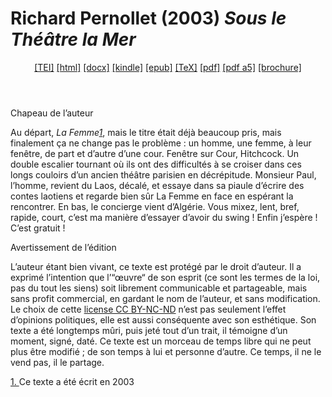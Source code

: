 # Richard Pernollet (2003)  <em>Sous le Théâtre la Mer</em> 

<header> <a target="_blank" title="Source XML/TEI" class="mime48 tei" href="https://hurlus.github.io/tei/pernollet2003_sous-theatre-mer.xml">[TEI]</a>  <a target="_blank" title="HTML une page" class="mime48 html" href="https://hurlus.github.io/pernollet2003_sous-theatre-mer/pernollet2003_sous-theatre-mer.html">[html]</a>  <a target="_blank" title="Bureautique (LibreOffice, MS.Word)" class="mime48 docx" href="https://hurlus.github.io/pernollet2003_sous-theatre-mer/pernollet2003_sous-theatre-mer.docx">[docx]</a>  <a target="_blank" title="Amazon.kindle" class="mime48 mobi" href="https://hurlus.github.io/pernollet2003_sous-theatre-mer/pernollet2003_sous-theatre-mer.mobi">[kindle]</a>  <a target="_blank" title="EPUB, pour liseuses et téléphones" class="mime48 epub" href="https://hurlus.github.io/pernollet2003_sous-theatre-mer/pernollet2003_sous-theatre-mer.epub">[epub]</a>  <a target="_blank" title="LaTeX" class="mime48 tex" href="https://hurlus.github.io/pernollet2003_sous-theatre-mer/pernollet2003_sous-theatre-mer.tex">[TeX]</a>  <a target="_blank" title="PDF à imprimer, A4 2 colonnes" class="mime48 pdf" href="https://hurlus.github.io/pernollet2003_sous-theatre-mer/pernollet2003_sous-theatre-mer.pdf">[pdf]</a>  <a target="_blank" title="PDF à lire, A5 une colonne" class="mime48 a5" href="https://hurlus.github.io/pernollet2003_sous-theatre-mer/pernollet2003_sous-theatre-mer_a5.pdf">[pdf a5]</a>  <a target="_blank" title="Brochure à agrafer, pdf imposé pour imprimante recto/verso" class="mime48 brochure" href="https://hurlus.github.io/pernollet2003_sous-theatre-mer/pernollet2003_sous-theatre-mer_brochure.pdf">[brochure]</a> </header>



<article xmlns="http://www.w3.org/1999/xhtml">
  <p class="label">Chapeau de l’auteur</p>
  <p class="p noindent">Au départ, <cite class="title">La Femme<a class="noteref" href="#note" id="note_">1</a></cite>, mais le titre était déjà beaucoup pris, mais finalement ça ne change pas le problème : un homme, une femme, à leur fenêtre, de part et d’autre d’une cour. Fenêtre sur Cour, Hitchcock. Un double escalier tournant où ils ont des difficultés à se croiser dans ces longs couloirs d’un ancien théâtre parisien en décrépitude. Monsieur Paul, l’homme, revient du Laos, décalé, et essaye dans sa piaule d’écrire des contes laotiens et regarde bien sûr La Femme en face en espérant la rencontrer. En bas, le concierge vient d’Algérie. Vous mixez, lent, bref, rapide, court, c’est ma manière d’essayer d’avoir du swing ! Enfin j’espère ! C’est gratuit !</p>
  <p class="label">Avertissement de l’édition</p>
  <p class="p noindent">L’auteur étant bien vivant, ce texte est protégé par le droit d’auteur. Il a exprimé l’intention que l’“œuvre“ de son esprit (ce sont les termes de la loi, pas du tout les siens) soit librement communicable et partageable, mais sans profit commercial, en gardant le nom de l’auteur, et sans modification. Le choix de cette <a href="https://creativecommons.org/licenses/by-nc-nd/4.0/deed.fr">license CC BY-NC-ND</a> n’est pas seulement l’effet d’opinions politiques, elle est aussi conséquente avec son esthétique. Son texte a été longtemps mûri, puis jeté tout d’un trait, il témoigne d’un moment, signé, daté. Ce texte est un morceau de temps libre qui ne peut plus être modifié ; de son temps à lui et personne d’autre. Ce temps, il ne le vend pas, il le partage.</p>
  <section class="footnotes">
    <aside class="_ note note" id="note" role="note"><a class="noteback" href="#note_">1. </a>Ce texte a été écrit en 2003</aside>
  </section>
</article>
